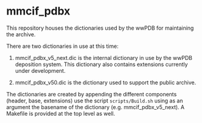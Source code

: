 # mmcif_pdbx

This repository houses the dictionaries used by the wwPDB for
maintaining the archive.

There are two dictionaries in use at this time:

1. mmcif\_pdbx\_v5\_next.dic is the internal dictionary in use by the
wwPDB deposition system. This dictionary also contains extensions currently
under development.

2. mmcif\_pdbx\_v50.dic is the dictionary used to support the public archive. 

The dictionaries are created by appending the different components
(header, base, extensions) use the script `scripts/Build.sh` using as
an argument the basename of the dictionary
(e.g. mmcif\_pdbx\_v5_next).  A Makefile is provided at the top level
as well.

